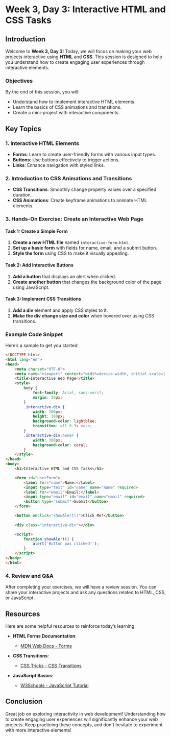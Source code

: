 
# Week 3, Day 3: Interactive HTML and CSS Tasks

## Introduction

Welcome to **Week 3, Day 3**! Today, we will focus on making your web projects interactive using **HTML** and **CSS**. This session is designed to help you understand how to create engaging user experiences through interactive elements.

### Objectives

By the end of this session, you will:

- Understand how to implement interactive HTML elements.
- Learn the basics of CSS animations and transitions.
- Create a mini-project with interactive components.

## Key Topics

### 1. Interactive HTML Elements

- **Forms**: Learn to create user-friendly forms with various input types.
- **Buttons**: Use buttons effectively to trigger actions.
- **Links**: Enhance navigation with styled links.

### 2. Introduction to CSS Animations and Transitions

- **CSS Transitions**: Smoothly change property values over a specified duration.
- **CSS Animations**: Create keyframe animations to animate HTML elements.

### 3. Hands-On Exercise: Create an Interactive Web Page

#### Task 1: Create a Simple Form

1. **Create a new HTML file** named `interactive-form.html`.
2. **Set up a basic form** with fields for name, email, and a submit button.
3. **Style the form** using CSS to make it visually appealing.

#### Task 2: Add Interactive Buttons

1. **Add a button** that displays an alert when clicked.
2. **Create another button** that changes the background color of the page using JavaScript.

#### Task 3: Implement CSS Transitions

1. **Add a div** element and apply CSS styles to it.
2. **Make the div change size and color** when hovered over using CSS transitions.

### Example Code Snippet

Here’s a sample to get you started:

```html
<!DOCTYPE html>
<html lang="en">
<head>
    <meta charset="UTF-8">
    <meta name="viewport" content="width=device-width, initial-scale=1.0">
    <title>Interactive Web Page</title>
    <style>
        body {
            font-family: Arial, sans-serif;
            margin: 20px;
        }
        .interactive-div {
            width: 200px;
            height: 100px;
            background-color: lightblue;
            transition: all 0.3s ease;
        }
        .interactive-div:hover {
            width: 300px;
            background-color: coral;
        }
    </style>
</head>
<body>
    <h1>Interactive HTML and CSS Tasks</h1>

    <form id="userForm">
        <label for="name">Name:</label>
        <input type="text" id="name" name="name" required>
        <label for="email">Email:</label>
        <input type="email" id="email" name="email" required>
        <button type="submit">Submit</button>
    </form>

    <button onclick="showAlert()">Click Me!</button>
    
    <div class="interactive-div"></div>

    <script>
        function showAlert() {
            alert('Button was clicked!');
        }
    </script>
</body>
</html>
```

### 4. Review and Q&A

After completing your exercises, we will have a review session. You can share your interactive projects and ask any questions related to HTML, CSS, or JavaScript.

## Resources

Here are some helpful resources to reinforce today’s learning:

- **HTML Forms Documentation**:
  - [MDN Web Docs - Forms](https://developer.mozilla.org/en-US/docs/Learn/Forms)
  
- **CSS Transitions**:
  - [CSS Tricks - CSS Transitions](https://css-tricks.com/almanac/properties/t/transition/)
  
- **JavaScript Basics**:
  - [W3Schools - JavaScript Tutorial](https://www.w3schools.com/js/)

## Conclusion

Great job on exploring interactivity in web development! Understanding how to create engaging user experiences will significantly enhance your web projects. Keep practicing these concepts, and don't hesitate to experiment with more interactive elements!

